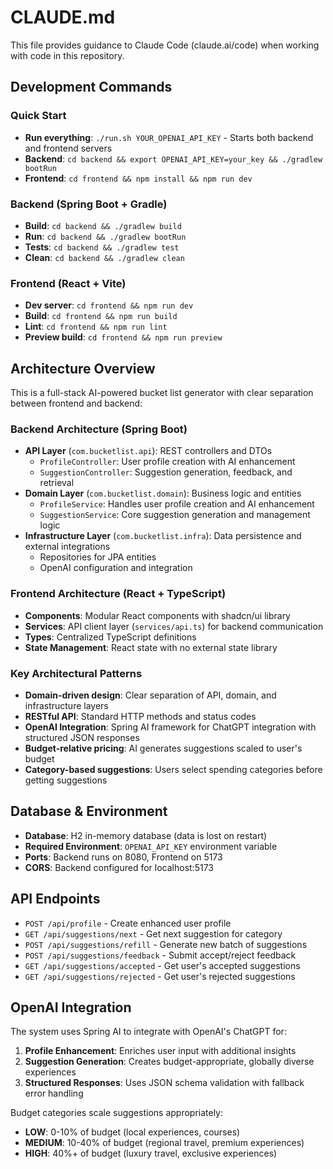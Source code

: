 # CLAUDE.md

This file provides guidance to Claude Code (claude.ai/code) when working with code in this repository.

## Development Commands

### Quick Start
- **Run everything**: `./run.sh YOUR_OPENAI_API_KEY` - Starts both backend and frontend servers
- **Backend**: `cd backend && export OPENAI_API_KEY=your_key && ./gradlew bootRun`
- **Frontend**: `cd frontend && npm install && npm run dev`

### Backend (Spring Boot + Gradle)
- **Build**: `cd backend && ./gradlew build`
- **Run**: `cd backend && ./gradlew bootRun` 
- **Tests**: `cd backend && ./gradlew test`
- **Clean**: `cd backend && ./gradlew clean`

### Frontend (React + Vite)
- **Dev server**: `cd frontend && npm run dev`
- **Build**: `cd frontend && npm run build`
- **Lint**: `cd frontend && npm run lint`
- **Preview build**: `cd frontend && npm run preview`

## Architecture Overview

This is a full-stack AI-powered bucket list generator with clear separation between frontend and backend:

### Backend Architecture (Spring Boot)
- **API Layer** (`com.bucketlist.api`): REST controllers and DTOs
  - `ProfileController`: User profile creation with AI enhancement
  - `SuggestionController`: Suggestion generation, feedback, and retrieval
- **Domain Layer** (`com.bucketlist.domain`): Business logic and entities
  - `ProfileService`: Handles user profile creation and AI enhancement
  - `SuggestionService`: Core suggestion generation and management logic
- **Infrastructure Layer** (`com.bucketlist.infra`): Data persistence and external integrations
  - Repositories for JPA entities
  - OpenAI configuration and integration

### Frontend Architecture (React + TypeScript)
- **Components**: Modular React components with shadcn/ui library
- **Services**: API client layer (`services/api.ts`) for backend communication
- **Types**: Centralized TypeScript definitions
- **State Management**: React state with no external state library

### Key Architectural Patterns
- **Domain-driven design**: Clear separation of API, domain, and infrastructure layers
- **RESTful API**: Standard HTTP methods and status codes
- **OpenAI Integration**: Spring AI framework for ChatGPT integration with structured JSON responses
- **Budget-relative pricing**: AI generates suggestions scaled to user's budget
- **Category-based suggestions**: Users select spending categories before getting suggestions

## Database & Environment

- **Database**: H2 in-memory database (data is lost on restart)
- **Required Environment**: `OPENAI_API_KEY` environment variable
- **Ports**: Backend runs on 8080, Frontend on 5173
- **CORS**: Backend configured for localhost:5173

## API Endpoints

- `POST /api/profile` - Create enhanced user profile
- `GET /api/suggestions/next` - Get next suggestion for category
- `POST /api/suggestions/refill` - Generate new batch of suggestions  
- `POST /api/suggestions/feedback` - Submit accept/reject feedback
- `GET /api/suggestions/accepted` - Get user's accepted suggestions
- `GET /api/suggestions/rejected` - Get user's rejected suggestions

## OpenAI Integration

The system uses Spring AI to integrate with OpenAI's ChatGPT for:
1. **Profile Enhancement**: Enriches user input with additional insights
2. **Suggestion Generation**: Creates budget-appropriate, globally diverse experiences
3. **Structured Responses**: Uses JSON schema validation with fallback error handling

Budget categories scale suggestions appropriately:
- **LOW**: 0-10% of budget (local experiences, courses)
- **MEDIUM**: 10-40% of budget (regional travel, premium experiences)  
- **HIGH**: 40%+ of budget (luxury travel, exclusive experiences)